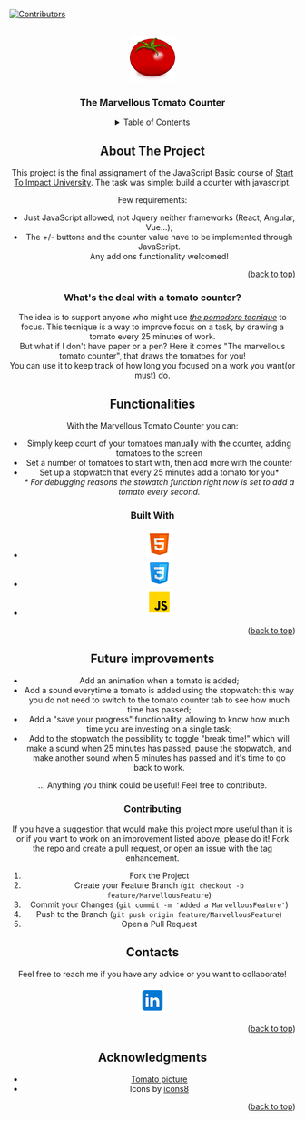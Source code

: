 <a name="readme-top"></a>

<!-- PROJECT SHIELDS -->
<!--
*** I'm using markdown "reference style" links for readability.
*** Reference links are enclosed in brackets [ ] instead of parentheses ( ).
*** See the bottom of this document for the declaration of the reference variables
*** for contributors-url, forks-url, etc. This is an optional, concise syntax you may use.
*** https://www.markdownguide.org/basic-syntax/#reference-style-links
-->
[![Contributors][contributors-shield]][contributors-url]

<br />
<div align="center">
  <a href="https://github.com/dalfabbio/tomatoCounter">
    <img src="assets/img/tomato.png" alt="Logo" width="80" height="80">
  </a>

<h3 align="center">The Marvellous Tomato Counter</h3>

<!-- TABLE OF CONTENTS -->
<details>
  <summary>Table of Contents</summary>
  <ol>
    <li>
      <a href="#about-the-project">About The Project</a>
      <ul>
        <li><a href="#built-with">Built With</a></li>
      </ul>
    </li>
    <li>
      <a href="#getting-started">Getting Started</a>
      <ul>
        <li><a href="#prerequisites">Prerequisites</a></li>
        <li><a href="#installation">Installation</a></li>
      </ul>
    </li>
    <li><a href="#usage">Usage</a></li>
    <li><a href="#roadmap">Roadmap</a></li>
    <li><a href="#contributing">Contributing</a></li>
    <li><a href="#license">License</a></li>
    <li><a href="#contact">Contact</a></li>
    <li><a href="#acknowledgments">Acknowledgments</a></li>
  </ol>
</details>



<!-- ABOUT THE PROJECT -->
## About The Project
This project is the final assignament of the JavaScript Basic course of [Start To Impact University]. The task was simple: build a counter with javascript.

Few requirements:
* Just JavaScript allowed, not Jquery neither frameworks (React, Angular, Vue...);
* The +/- buttons and the counter value have to be implemented through JavaScript.\
Any add ons functionality welcomed!


<p align="right">(<a href="#readme-top">back to top</a>)</p>

### What's the deal with a tomato counter?
The idea is to support anyone who might use *[the pomodoro tecnique]* to focus. This tecnique is a way to improve focus on a task, by drawing a tomato every 25 minutes of work. \
But what if I don't have paper or a pen? Here it comes "The marvellous tomato counter", that draws the tomatoes for you!\
You can use it to keep track of how long you focused on a work you want(or must) do.

## Functionalities
With the Marvellous Tomato Counter you can:
* Simply keep count of your tomatoes manually with the counter, adding tomatoes to the screen
* Set a number of tomatoes to start with, then add more with the counter
* Set up a stopwatch that every 25 minutes add a tomato for you* \
*\* For debugging reasons the stowatch function right now is set to add a tomato every second.*

### Built With

* ![HTML](assets\icons\html.png)
* ![CSS](assets\icons\css.png)
* ![JS](assets\icons\JS.png)



<p align="right">(<a href="#readme-top">back to top</a>)</p>



<!-- GETTING STARTED -->
## Future improvements
* Add an animation when a tomato is added;
* Add a sound everytime a tomato is added using the stopwatch: this way you do not need to switch to the tomato counter tab to see how much time has passed;
* Add a "save your progress" functionality, allowing to know how much time you are investing on a single task;
* Add to the stopwatch the possibility to toggle "break time!" which will make a sound when 25 minutes has passed, pause the stopwatch, and make another sound when 5 minutes has passed and it's time to go back to work.


... Anything you think could be useful! Feel free to contribute.

### Contributing

If you have a suggestion that would make this project more useful than it is or if you want to work on an improvement listed above, please do it!
Fork the repo and create a pull request, or open an issue with the tag enhancement.
1. Fork the Project
2. Create your Feature Branch (`git checkout -b feature/MarvellousFeature`)
3. Commit your Changes (`git commit -m 'Added a MarvellousFeature'`)
4. Push to the Branch (`git push origin feature/MarvellousFeature`)
5. Open a Pull Request


## Contacts

Feel free to reach me if you have any advice or you want to collaborate!

[![linkedin](assets\icons\linkedin.png)][linkedinUrl]

<p align="right">(<a href="#readme-top">back to top</a>)</p>



<!-- ACKNOWLEDGMENTS -->
## Acknowledgments

* [Tomato picture][tomatoPictureUrl]
* Icons by [icons8][icons8Url]


<p align="right">(<a href="#readme-top">back to top</a>)</p>



<!-- MARKDOWN LINKS & IMAGES -->
<!-- https://www.markdownguide.org/basic-syntax/#reference-style-links -->
[Start To Impact University]: https://www.start2impact.it/
[the pomodoro tecnique]: https://todoist.com/it/productivity-methods/pomodoro-technique
[linkedinUrl]: https://www.linkedin.com/in/alessandro-fabbian-2a8261101/
[tomatoPictureurl]: https://www.cleanpng.com/png-tomato-drawing-vegetable-clip-art-tomato-640540/download-png.html
[icons8Url]: https://icons8.com/




[contributors-shield]: https://img.shields.io/github/contributors/github_username/repo_name.svg?style=for-the-badge
[contributors-url]: https://github.com/github_username/repo_name/graphs/contributors
[forks-shield]: https://img.shields.io/github/forks/github_username/repo_name.svg?style=for-the-badge
[forks-url]: https://github.com/github_username/repo_name/network/members
[stars-shield]: https://img.shields.io/github/stars/github_username/repo_name.svg?style=for-the-badge
[stars-url]: https://github.com/github_username/repo_name/stargazers
[issues-shield]: https://img.shields.io/github/issues/github_username/repo_name.svg?style=for-the-badge
[issues-url]: https://github.com/github_username/repo_name/issues
[license-shield]: https://img.shields.io/github/license/github_username/repo_name.svg?style=for-the-badge
[license-url]: https://github.com/github_username/repo_name/blob/master/LICENSE.txt
[linkedin-shield]: https://img.shields.io/badge/-LinkedIn-black.svg?style=for-the-badge&logo=linkedin&colorB=555
[linkedin-url]: https://linkedin.com/in/linkedin_username
[product-screenshot]: images/screenshot.png
[Next.js]: https://img.shields.io/badge/next.js-000000?style=for-the-badge&logo=nextdotjs&logoColor=white
[Next-url]: https://nextjs.org/
[React.js]: https://img.shields.io/badge/React-20232A?style=for-the-badge&logo=react&logoColor=61DAFB
[React-url]: https://reactjs.org/
[Vue.js]: https://img.shields.io/badge/Vue.js-35495E?style=for-the-badge&logo=vuedotjs&logoColor=4FC08D
[Vue-url]: https://vuejs.org/
[Angular.io]: https://img.shields.io/badge/Angular-DD0031?style=for-the-badge&logo=angular&logoColor=white
[Angular-url]: https://angular.io/
[Svelte.dev]: https://img.shields.io/badge/Svelte-4A4A55?style=for-the-badge&logo=svelte&logoColor=FF3E00
[Svelte-url]: https://svelte.dev/
[Laravel.com]: https://img.shields.io/badge/Laravel-FF2D20?style=for-the-badge&logo=laravel&logoColor=white
[Laravel-url]: https://laravel.com
[Bootstrap.com]: https://img.shields.io/badge/Bootstrap-563D7C?style=for-the-badge&logo=bootstrap&logoColor=white
[Bootstrap-url]: https://getbootstrap.com
[JQuery.com]: https://img.shields.io/badge/jQuery-0769AD?style=for-the-badge&logo=jquery&logoColor=white
[JQuery-url]: https://jquery.com 